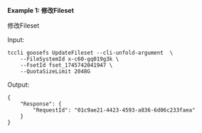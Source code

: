 **Example 1: 修改Fileset**

修改Fileset

Input: 

```
tccli goosefs UpdateFileset --cli-unfold-argument  \
    --FileSystemId x-c60-gq019g3k \
    --FsetId fset_1745742041947 \
    --QuotaSizeLimit 2048G
```

Output: 
```
{
    "Response": {
        "RequestId": "01c9ae21-4423-4593-a836-6d06c233faea"
    }
}
```

